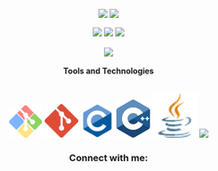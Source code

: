 <!-- # Hi, I'm Jitesh👋🏾
- 👀 I’m interested in Frontend web development
- 🌱 I’m currently learning Data structures and algorithms
- 💞️ I’m looking to collaborate on Web applications and look forward to learn JS in depth
- 📫 How to reach me :
   -Twitter:  [Jitesh_117](https://twitter.com/Jitesh_117) -->

   
   
<!--![Profile visits](https://komarev.com/ghpvc/?username=Jitesh117) -->
<p align="center">
 <img width="48%" src="https://github-readme-stats.vercel.app/api?username=adityapratap-129&show_icons=true&theme=gotham&count_private=true "> 
 <img  width="48%" src="https://github-readme-streak-stats.herokuapp.com/?user=adityapratap-adityapratap-129&theme=gotham" />
</p>
<p align="left">
   <p align="center">
 <img width="200px"src="https://i.dlpng.com/static/png/7039439_preview.png">
 <img width="400px" src="https://github-readme-stats.vercel.app/api/top-langs/?username=adityapratap-129&layout=compact&theme=gotham&custom_title=Most Used Languages" /> 
 <img width="200px"src="https://i.dlpng.com/static/png/7039439_preview.png">
 <br>
 <br>
 <img width="600px"src="https://activity-graph.herokuapp.com/graph?username=adityapratap-129&theme=gotham">
<p align="center">
 <b>Tools and Technologies</b>
 <br>
 <br>
 
 <p align = "center">
 <!-- <img width="60px" src="https://cdn-icons-png.flaticon.com/512/5968/5968705.png" /> -->
 <!-- <img width="60px" src="https://upload.wikimedia.org/wikipedia/commons/6/6a/JavaScript-logo.png"/> -->
 <!-- <img width="130px" src="https://allprowebdesigns.com/blog/wp-content/uploads/2019/01/1lJ32Bl-lHWmNMUSiSq17gQ-792x445.png"/> -->
  <img width="60px" src="./git-bash.svg"/>
    <img width="60px" src="./git-icon.svg"/>
   <img width="60px" src="./c.svg"/>
 <img width="60px" src="./cpp.svg"/>
 <img width="80px" src="./java.svg"/>
 <img width="60px" src="https://upload.wikimedia.org/wikipedia/commons/thumb/2/2d/Visual_Studio_Code_1.18_icon.svg/1028px-Visual_Studio_Code_1.18_icon.svg.png" />
 </p>
</p>

 <h3 align="Center"><b>Connect with me:</b></h3>
</p>
<p align="center">
<!-- <a href="https://twitter.com/Jitesh_117" target="blank"><img width="40px" height="40px" align="center" src="https://raw.githubusercontent.com/rahuldkjain/github-profile-readme-generator/master/src/images/icons/Social/twitter.svg" alt="vishalj10483982" height="30" width="40" /></a> -->
  <!-- <a href="https://www.linkedin.com/in/jitesh-kumar-sahoo-307a59166/" target="blank"><img width="40px" height="40px" align="center" src="https://raw.githubusercontent.com/rahuldkjain/github-profile-readme-generator/master/src/images/icons/Social/linked-in-alt.svg" alt="VISHAL JOSHI" height="30" width="40" /></a> -->
<!-- <a href="https://www.frontendmentor.io/profile/Jitesh117" target="blank"><img width="40px" height="40px" align="center" src="./frontendmentor.png" alt="knockcat" height="30" width="40" /></a>
<a href="https://leetcode.com/Jitesh117/" target="blank"><img width="40px" height="40px" align="center" src="https://raw.githubusercontent.com/rahuldkjain/github-profile-readme-generator/master/src/images/icons/Social/leet-code.svg" alt="knockcat" height="30" width="40" /></a>
</p> -->
<!-- <a href="https://www.hackerearth.com/@knockcat" target="blank"><img align="center" src="https://raw.githubusercontent.com/rahuldkjain/github-profile-readme-generator/master/src/images/icons/Social/hackerearth.svg" alt="@knockcat" height="30" width="40" /></a> -->
<!-- </p> -->
<!---
Jitesh117/Jitesh117 is a ✨ special ✨ repository because its `README.md` (this file) appears on your GitHub profile.
You can click the Preview link to take a look at your changes.
--->
